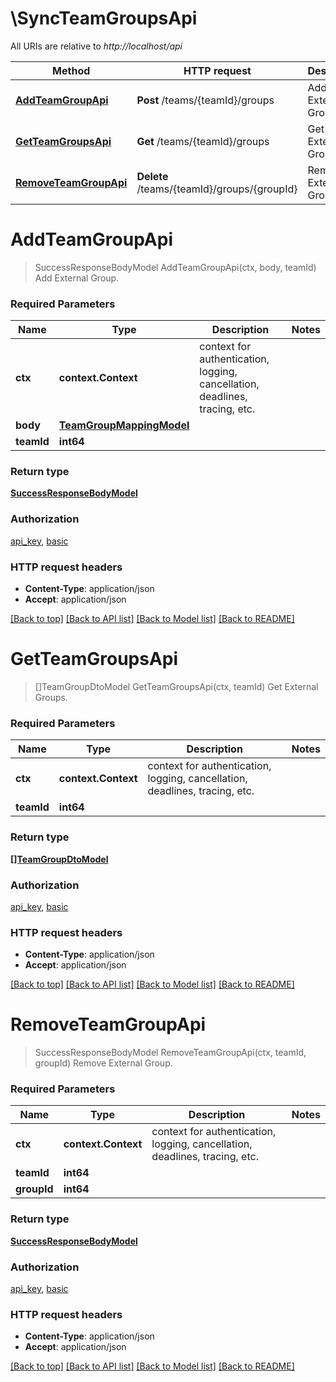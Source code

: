 # \SyncTeamGroupsApi

All URIs are relative to *http://localhost/api*

Method | HTTP request | Description
------------- | ------------- | -------------
[**AddTeamGroupApi**](SyncTeamGroupsApi.md#AddTeamGroupApi) | **Post** /teams/{teamId}/groups | Add External Group.
[**GetTeamGroupsApi**](SyncTeamGroupsApi.md#GetTeamGroupsApi) | **Get** /teams/{teamId}/groups | Get External Groups.
[**RemoveTeamGroupApi**](SyncTeamGroupsApi.md#RemoveTeamGroupApi) | **Delete** /teams/{teamId}/groups/{groupId} | Remove External Group.


# **AddTeamGroupApi**
> SuccessResponseBodyModel AddTeamGroupApi(ctx, body, teamId)
Add External Group.

### Required Parameters

Name | Type | Description  | Notes
------------- | ------------- | ------------- | -------------
 **ctx** | **context.Context** | context for authentication, logging, cancellation, deadlines, tracing, etc.
  **body** | [**TeamGroupMappingModel**](TeamGroupMappingModel.md)|  | 
  **teamId** | **int64**|  | 

### Return type

[**SuccessResponseBodyModel**](SuccessResponseBody.md)

### Authorization

[api_key](../README.md#api_key), [basic](../README.md#basic)

### HTTP request headers

 - **Content-Type**: application/json
 - **Accept**: application/json

[[Back to top]](#) [[Back to API list]](../README.md#documentation-for-api-endpoints) [[Back to Model list]](../README.md#documentation-for-models) [[Back to README]](../README.md)

# **GetTeamGroupsApi**
> []TeamGroupDtoModel GetTeamGroupsApi(ctx, teamId)
Get External Groups.

### Required Parameters

Name | Type | Description  | Notes
------------- | ------------- | ------------- | -------------
 **ctx** | **context.Context** | context for authentication, logging, cancellation, deadlines, tracing, etc.
  **teamId** | **int64**|  | 

### Return type

[**[]TeamGroupDtoModel**](TeamGroupDTO.md)

### Authorization

[api_key](../README.md#api_key), [basic](../README.md#basic)

### HTTP request headers

 - **Content-Type**: application/json
 - **Accept**: application/json

[[Back to top]](#) [[Back to API list]](../README.md#documentation-for-api-endpoints) [[Back to Model list]](../README.md#documentation-for-models) [[Back to README]](../README.md)

# **RemoveTeamGroupApi**
> SuccessResponseBodyModel RemoveTeamGroupApi(ctx, teamId, groupId)
Remove External Group.

### Required Parameters

Name | Type | Description  | Notes
------------- | ------------- | ------------- | -------------
 **ctx** | **context.Context** | context for authentication, logging, cancellation, deadlines, tracing, etc.
  **teamId** | **int64**|  | 
  **groupId** | **int64**|  | 

### Return type

[**SuccessResponseBodyModel**](SuccessResponseBody.md)

### Authorization

[api_key](../README.md#api_key), [basic](../README.md#basic)

### HTTP request headers

 - **Content-Type**: application/json
 - **Accept**: application/json

[[Back to top]](#) [[Back to API list]](../README.md#documentation-for-api-endpoints) [[Back to Model list]](../README.md#documentation-for-models) [[Back to README]](../README.md)

